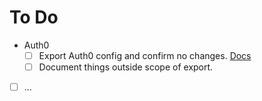 <issue body>

# To Do

- Auth0
  - [ ] Export Auth0 config and confirm no changes. [Docs][auth0-export]
  - [ ] Document things outside scope of export.
- [ ] ...

   [auth0-export]: https://github.com/code-for-canada/start-dashboard/blob/master/docs/development.md#auth0-export-configuration
